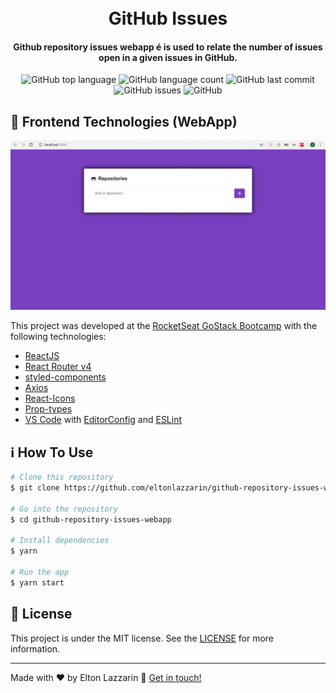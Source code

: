 <h1 align="center">
    <img alt="" src="" />
    <br>
    GitHub Issues
</h1>

<h4 align="center">
  Github repository issues webapp é is used to relate the number of issues open in a given issues in GitHub.
</h4>
<p align="center">
  <img alt="GitHub top language" src="https://img.shields.io/github/languages/top/eltonlazzarin/github-repository-issues-webapp">
  
  <img alt="GitHub language count" src="https://img.shields.io/github/languages/count/eltonlazzarin/github-repository-issues-webapp">
  
  <img alt="GitHub last commit" src="https://img.shields.io/github/last-commit/eltonlazzarin/github-repository-issues-webapp">
  
  <img alt="GitHub issues" src="https://img.shields.io/github/issues/eltonlazzarin/github-repository-issues-webapp">

  <img alt="GitHub" src="https://img.shields.io/github/license/eltonlazzarin/github-repository-issues-webapp">

## :rocket: Frontend Technologies (WebApp)

<img alt="GitHub Issues" src="https://github.com/eltonlazzarin/github-repository-issues-webapp/blob/master/webapp.gif">

This project was developed at the [RocketSeat GoStack Bootcamp](https://rocketseat.com.br/bootcamp) with the following technologies:

- [ReactJS](https://reactjs.org/)
- [React Router v4](https://github.com/ReactTraining/react-router)
- [styled-components](https://www.styled-components.com/)
- [Axios](https://github.com/axios/axios)
- [React-Icons](http://react-icons.github.io/react-icons/)
- [Prop-types](https://github.com/airbnb/prop-types)
- [VS Code](https://code.visualstudio.com) with [EditorConfig](https://marketplace.visualstudio.com/items?itemName=EditorConfig.EditorConfig) and [ESLint](https://marketplace.visualstudio.com/items?itemName=dbaeumer.vscode-eslint)

## :information_source: How To Use

```bash
# Clone this repository
$ git clone https://github.com/eltonlazzarin/github-repository-issues-webapp.git

# Go into the repository
$ cd github-repository-issues-webapp

# Install dependencies
$ yarn

# Run the app
$ yarn start
```

## :memo: License

This project is under the MIT license. See the [LICENSE](https://github.com/eltonlazzarin/github-repository-issues-webapp/blob/master/LICENSE) for more information.

---

Made with ♥ by Elton Lazzarin :wave: [Get in touch!](https://www.linkedin.com/in/eltonlazzarin/)
